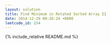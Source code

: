 ```yaml
---
layout: solution
title: Find Minimum in Rotated Sorted Array II
date: 2014-12-29 00:26:24 +0800
leetcode_id: 154
---
```

{% include_relative README.md %}
